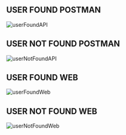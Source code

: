 ## USER FOUND POSTMAN
![userFoundAPI](https://github.com/user-attachments/assets/f40d10ec-6079-43e1-8176-a7ffb217a473)

## USER NOT FOUND POSTMAN
![userNotFoundAPI](https://github.com/user-attachments/assets/f2fc0e0d-9e91-4d50-8df1-a12d28aae1f3)

## USER FOUND WEB
![userFoundWeb](https://github.com/user-attachments/assets/f3ca3830-309c-4269-ba98-4248185edd64)

## USER NOT FOUND WEB
![userNotFoundWeb](https://github.com/user-attachments/assets/6212d171-7ed5-4b3f-b1dc-e9a7e3e57e3c)
